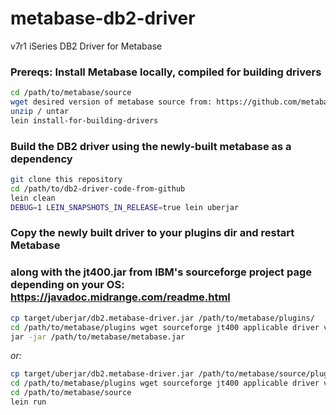 # metabase-db2-driver
v7r1 iSeries DB2 Driver for Metabase

### Prereqs: Install Metabase locally, compiled for building drivers

```bash
cd /path/to/metabase/source
wget desired version of metabase source from: https://github.com/metabase/metabase/releases/xxxx...
unzip / untar
lein install-for-building-drivers
```

### Build the DB2 driver using the newly-built metabase as a dependency

```bash
git clone this repository
cd /path/to/db2-driver-code-from-github
lein clean
DEBUG=1 LEIN_SNAPSHOTS_IN_RELEASE=true lein uberjar
```
### Copy the newly built driver to your plugins dir and restart Metabase
### along with the jt400.jar from IBM's sourceforge project page depending on your OS: https://javadoc.midrange.com/readme.html
```bash
cp target/uberjar/db2.metabase-driver.jar /path/to/metabase/plugins/
cd /path/to/metabase/plugins wget sourceforge jt400 applicable driver version (in this case 8.5): 
jar -jar /path/to/metabase/metabase.jar
```

*or:*

```bash
cp target/uberjar/db2.metabase-driver.jar /path/to/metabase/source/plugins
cd /path/to/metabase/plugins wget sourceforge jt400 applicable driver version (in this case 8.5)
cd /path/to/metabase/source
lein run
```


